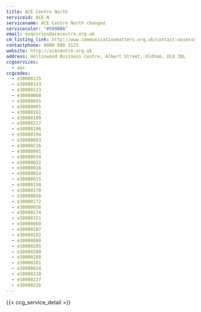 ```yaml
---
title: ACE Centre North
serviceid: ACE-N
servicename: ACE Centre North changed
servicecolor: "#588BBA"
email: enquiries@acecentre.org.uk
cm_listing_link: http://www.communicationmatters.org.uk/contact-assessment-service/ace-centre-oldham
contactphone: 0800 080 3115
website: http://acecentre.org.uk
address: Hollinwood Business Centre, Albert Street, Oldham, OL8 3QL
ccgservices:
  - aac
ccgcodes:
  - e38000135
  - e38000143
  - e38000123
  - e38000068
  - e38000041
  - e38000065
  - e38000161
  - e38000189
  - e38000217
  - e38000196
  - e38000194
  - e38000093
  - e38000216
  - e38000091
  - e38000034
  - e38000032
  - e38000016
  - e38000014
  - e38000015
  - e38000158
  - e38000170
  - e38000050
  - e38000172
  - e38000056
  - e38000174
  - e38000151
  - e38000060
  - e38000187
  - e38000182
  - e38000080
  - e38000205
  - e38000200
  - e38000208
  - e38000101
  - e38000024
  - e38000228
  - e38000227
  - e38000226
---
```


{{< ccg_service_detail >}}
